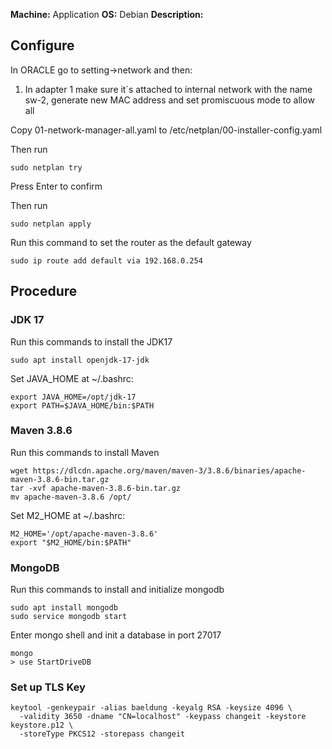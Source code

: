 **Machine:** Application
**OS:** Debian
**Description:**

## Configure
In ORACLE go to setting->network and then:
1. In adapter 1 make sure it´s attached to internal network with the name sw-2, generate new MAC address and set promiscuous mode to allow all

Copy 01-network-manager-all.yaml to /etc/netplan/00-installer-config.yaml

Then run 
```
sudo netplan try
```

Press Enter to confirm

Then run
```
sudo netplan apply
```

Run this command to set the router as the default gateway
```
sudo ip route add default via 192.168.0.254
```

## Procedure

### JDK 17

Run this commands to install the JDK17

```
sudo apt install openjdk-17-jdk
```

Set JAVA_HOME at ~/.bashrc:

```
export JAVA_HOME=/opt/jdk-17
export PATH=$JAVA_HOME/bin:$PATH
```

### Maven 3.8.6

Run this commands to install Maven

```
wget https://dlcdn.apache.org/maven/maven-3/3.8.6/binaries/apache-maven-3.8.6-bin.tar.gz
tar -xvf apache-maven-3.8.6-bin.tar.gz
mv apache-maven-3.8.6 /opt/
```

Set M2_HOME at ~/.bashrc:

```
M2_HOME='/opt/apache-maven-3.8.6'
export "$M2_HOME/bin:$PATH"
```

### MongoDB

Run this commands to install and initialize mongodb

```
sudo apt install mongodb
sudo service mongodb start
```

Enter mongo shell and init a database in port 27017

```
mongo
> use StartDriveDB
```

### Set up TLS Key

```
keytool -genkeypair -alias baeldung -keyalg RSA -keysize 4096 \
  -validity 3650 -dname "CN=localhost" -keypass changeit -keystore keystore.p12 \
  -storeType PKCS12 -storepass changeit
```
